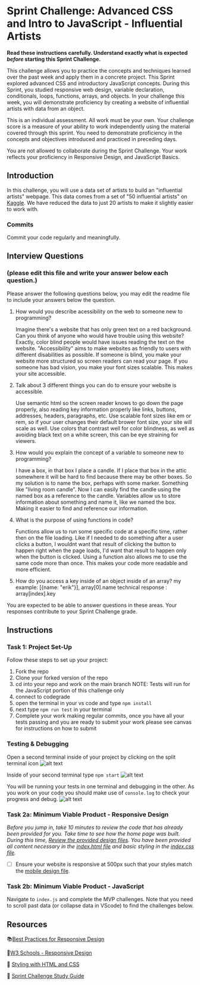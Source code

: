 # Sprint Challenge: Advanced CSS and Intro to JavaScript - Influential Artists

**Read these instructions carefully. Understand exactly what is expected _before_ starting this Sprint Challenge.**

This challenge allows you to practice the concepts and techniques learned over the past week and apply them in a concrete project. This Sprint explored advanced CSS and introductory JavaScript concepts. During this Sprint, you studied responsive web design, variable declaration, conditionals, loops, functions, arrays, and objects. In your challenge this week, you will demonstrate proficiency by creating a website of influential artists with data from an object.

This is an individual assessment. All work must be your own. Your challenge score is a measure of your ability to work independently using the material covered through this sprint. You need to demonstrate proficiency in the concepts and objectives introduced and practiced in preceding days.

You are not allowed to collaborate during the Sprint Challenge. Your work reflects your proficiency in Responsive Design, and JavaScript Basics.


## Introduction

In this challenge, you will use a data set of artists to build an "influential artists" webpage. This data comes from a set of "50 influential artists" on [Kaggle](https://www.kaggle.com/ikarus777/best-artworks-of-all-time). We have reduced the data to just 20 artists to make it slightly easier to work with.

### Commits

Commit your code regularly and meaningfully. 

## Interview Questions
### (please edit this file and write your answer below each question.)

Please answer the following questions below, you may edit the readme file to include your answers below the question.

1. How would you describe acessibility on the web to someone new to programming?

    Imagine there's a website that has only green text on a red background. Can you think of anyone who would have trouble using this website? Exactly, color blind people would have issues reading the text on the website. "Accessibility" aims to make websites as friendly to users with different disabilities as possible. If someone is blind, you make your website more structured so screen readers can read your page. If you someone has bad vision, you make your font sizes scalable. This makes your site accessible.

2. Talk about 3 different things you can do to ensure your website is accessible. 

    Use semantic html so the screen reader knows to go down the page properly, also reading key information properly like links, buttons, addresses, headers, paragraphs, etc. 
    Use scalable font sizes like em or rem, so if your user changes their default brower font size, your site will scale as well. 
    Use colors that contrast well for color blindness, as well as avoiding black text on a white screen, this can be eye straining for viewers.


3. How would you explain the concept of a variable to someone new to programming?

    I have a box, in that box I place a candle. If I place that box in the attic somewhere it will be hard to find because there may be other boxes. So my solution is to name the box, perhaps with some marker. Something like "living room candle". Now I can easily find the candle using the named box as a reference to the candle. Variables allow us to store information about something and name it, like we named the box. Making it easier to find and reference our information. 

4. What is the purpose of using functions in code?

    Functions allow us to run some specific code at a specific time, rather then on the file loading. Like if I needed to do something after a user clicks a button, I wouldnt want that result of clicking the button to happen right when the page loads, I'd want that result to happen only when the button is clicked. Using a function also allows me to use the same code more than once. This makes your code more readable and more efficient. 

5. How do you access a key inside of an object inside of an array?
    my example: [{name: "erik"}], array[0].name
    technical response : array[index].key

You are expected to be able to answer questions in these areas. Your responses contribute to your Sprint Challenge grade. 

## Instructions

### Task 1: Project Set-Up

Follow these steps to set up your project:

1. Fork the repo
2. Clone your forked version of the repo
3. cd into your repo and work on the main branch
NOTE: Tests will run for the JavaScript portion of this challenge only
4. connect to codegrade
5. open the terminal in your vs code and type `npm install`
6. next type `npm run test` in your terminal
7. Complete your work making regular commits, once you have all your tests passing and you are ready to submit your work please see canvas for instructions on how to submit

### Testing & Debugging

Open a second terminal inside of your project by clicking on the split terminal icon
![alt text](assets/split_terminal.png "Split Terminal")

Inside of your second terminal type `npm start` 
![alt text](assets/npm_start.png "type npm start")

You will be running your tests in one terminal and debugging in the other. As you work on your code you should make use of `console.log` to check your progress and debug.
![alt text](assets/tests_debug_terminal_final.png "your terminal should look like this")

### Task 2a:  Minimum Viable Product - Responsive Design

*Before you jump in, take 10 minutes to review the code that has already been provided for you. Take time to see how the home page was built. During this time, [Review the provided design files](design/). You have been provided all content necessary in the [index.html file](index.html) and basic styling in the [index.css file](css/index.css).*

* [ ] Ensure your website is responsive at 500px such that your styles match the [mobile design file](design/Mobile.png).

### Task 2b: Minimum Viable Product - JavaScript

Navigate to `index.js` and complete the MVP challenges. Note that you need to scroll past data (or collapse data in VScode) to find the challenges below.



## Resources

📚[Best Practices for Responsive Design](https://www.browserstack.com/guide/responsive-design-breakpoints)

🤝[W3 Schools - Responsive Design](https://www.w3schools.com/html/html_responsive.asp)

👀 [Styling with HTML and CSS](https://www.w3schools.com/html/html_css.asp)

🦄 [Sprint Challenge Study Guide](https://www.notion.so/lambdaschool/Unit-1-Sprint-2-Study-Guide-16f656025c8744458addb068e6348101)





